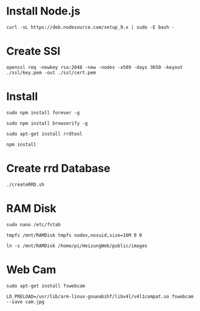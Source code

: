 # Install Node.js

    curl -sL https://deb.nodesource.com/setup_9.x | sudo -E bash -
    

# Create SSl

    openssl req -newkey rsa:2048 -new -nodes -x509 -days 3650 -keyout ./ssl/key.pem -out ./ssl/cert.pem

# Install

    sudo npm install forever -g

    sudo npm install browserify -g

    sudo apt-get install rrdtool

    npm install

# Create rrd Database

    ./createRRD.sh

# RAM Disk

    sudo nano /etc/fstab

    tmpfs /mnt/RAMDisk tmpfs nodev,nosuid,size=16M 0 0

    ln -s /mnt/RAMDisk /home/pi/HeizungWeb/public/images


# Web Cam

    sudo apt-get install fswebcam

    LD_PRELOAD=/usr/lib/arm-linux-gnueabihf/libv4l/v4l1compat.so fswebcam  --save cam.jpg
